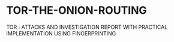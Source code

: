 # TOR-THE-ONION-ROUTING
TOR : ATTACKS AND INVESTIGATION REPORT WITH PRACTICAL IMPLEMENTATION USING FINGERPRINTING
